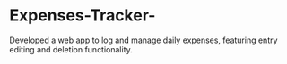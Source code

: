 # Expenses-Tracker-
Developed a web app to log and manage daily expenses, featuring entry editing and deletion functionality.
